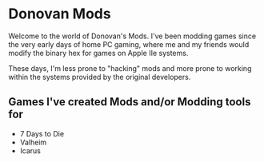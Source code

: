 # Donovan Mods

Welcome to the world of Donovan's Mods. I've been modding games since the very early days of home PC gaming, where me and my friends would modify the binary hex for games on Apple IIe systems.

These days, I'm less prone to "hacking" mods and more prone to working within the systems provided by the original developers.

## Games I've created Mods and/or Modding tools for

- 7 Days to Die
- Valheim
- Icarus
